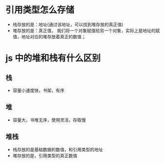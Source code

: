 # 引用类型怎么存储

- 栈存放的是：地址(通过该地址，可以找到堆存放的真正值)
- 堆存放的是：真正值，
  我们将一个对象赋值给另一个对象，实际上是地址的赋值，地址对应的堆存放着真正的数值；

# js 中的堆和栈有什么区别

## 栈

- 容量小速度快，书架，有序

## 堆

- 容量大，书堆无序，使用灵活，存取慢

## 堆栈

- 栈存放的是基础数据的数值，和引用类型的地址
- 堆存放的是，引用类型的真正数值
